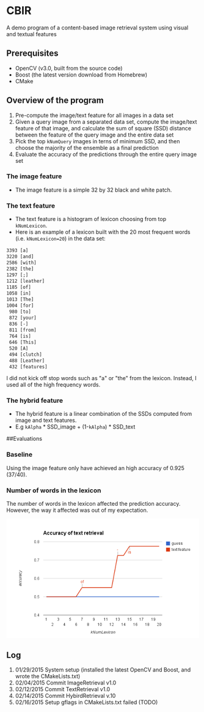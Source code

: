 # CBIR
A demo program of a content-based image retrieval system using visual and textual features

## Prerequisites
- OpenCV (v3.0, built from the source code)
- Boost (the latest version download from Homebrew)
- CMake

## Overview of the program
1. Pre-compute the image/text feature for all images in a data set
2. Given a query image from a separated data set, compute the image/text feature of that image, and calculate the sum of square (SSD) distance between the feature of the query image and the entire data set
3. Pick the top `kNumQuery` images in terns of minimum SSD, and then choose the majority of the ensemble as a final prediction
4. Evaluate the accuracy of the predictions through the entire query image set

### The image feature
- The image feature is a simple 32 by 32 black and white patch.

### The text feature
- The text feature is a histogram of lexicon choosing from top `kNumLexicon`.
- Here is an example of a lexicon built with the 20 most frequent words (i.e. `kNumLexicon=20`) in the data set:

~~~
3393 [a]
3220 [and]
2586 [with]
2382 [the]
1297 [;]
1212 [leather]
1185 [of]
1058 [in]
1013 [The]
1004 [for]
 980 [to]
 872 [your]
 836 [-]
 811 [from]
 764 [is]
 646 [This]
 520 [A]
 494 [clutch]
 488 [Leather]
 432 [features]
~~~

I did not kick off stop words such as "a" or "the" from the lexicon. Instead, I used all of the high frequency words.

### The hybrid feature
- The hybrid feature is a linear combination of the SSDs computed from image and text features.
- E.g `kAlpha` * SSD_image + (1-`kAlpha`) * SSD_text


##Evaluations

### Baseline
Using the image feature only have achieved an high accuracy of 0.925 (37/40).

### Number of words in the lexicon
The number of words in the lexicon affected the prediction accuracy. However, the way it affected was out of my expectation. 

![kNumLexicon](images/kNumLexicon.png)

## Log
1. 01/29/2015 System setup (installed the latest OpenCV and Boost, and wrote the CMakeLists.txt)
2. 02/04/2015 Commit ImageRetrieval v1.0
3. 02/12/2015 Commit TextRetrieval v1.0
5. 02/14/2015 Commit HybirdRetrieval v.10
6. 02/16/2015 Setup gflags in CMakeLists.txt failed (TODO)
